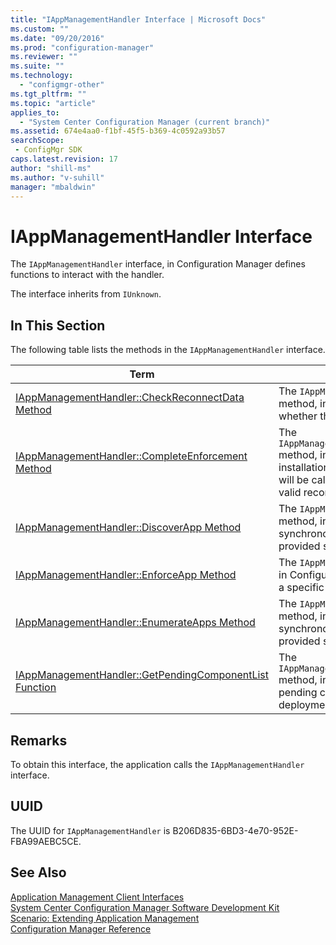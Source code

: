 ```yaml
---
title: "IAppManagementHandler Interface | Microsoft Docs"
ms.custom: ""
ms.date: "09/20/2016"
ms.prod: "configuration-manager"
ms.reviewer: ""
ms.suite: ""
ms.technology:
  - "configmgr-other"
ms.tgt_pltfrm: ""
ms.topic: "article"
applies_to:
  - "System Center Configuration Manager (current branch)"
ms.assetid: 674e4aa0-f1bf-45f5-b369-4c0592a93b57searchScope: - ConfigMgr SDK
caps.latest.revision: 17
author: "shill-ms"
ms.author: "v-suhill"
manager: "mbaldwin"
---
```

# IAppManagementHandler Interface
The `IAppManagementHandler` interface, in Configuration Manager defines functions to interact with the handler.  

 The interface inherits from `IUnknown`.  

## In This Section  
 The following table lists the methods in the `IAppManagementHandler` interface.  

|Term|Definition|  
|----------|----------------|  
|[IAppManagementHandler::CheckReconnectData Method](../../../../../develop/reference/core/clients/client-classes/iappmanagementhandler--checkreconnectdata-method.md)|The `IAppManagementHandler::CheckReconnectData` method, in Configuration Manager, checks whether the reconnection data is valid.|  
|[IAppManagementHandler::CompleteEnforcement Method](../../../../../develop/reference/core/clients/client-classes/iappmanagementhandler--completeenforcement-method.md)|The `IAppManagementHandler::CompleteEnforcement` method, in Configuration Manager, completes the installation of a specific application. This method will be called only when the handler returned valid reconnection data in the EnforceApp call.|  
|[IAppManagementHandler::DiscoverApp Method](../../../../../develop/reference/core/clients/client-classes/iappmanagementhandler--discoverapp-method.md)|The `IAppManagementHandler::DiscoverApp` method, in Configuration Manager, runs a synchronous discovery operation for the provided synclet.|  
|[IAppManagementHandler::EnforceApp Method](../../../../../develop/reference/core/clients/client-classes/iappmanagementhandler--enforceapp-method.md)|The `IAppManagementHandler::EnforceApp` method, in Configuration Manager, starts the installation of a specific application.|  
|[IAppManagementHandler::EnumerateApps Method](../../../../../develop/reference/core/clients/client-classes/iappmanagementhandler--enumerateapps-method.md)|The `IAppManagementHandler::EnumerateApps` method, in Configuration Manager, runs a synchronous discovery operation for the provided synclet.|  
|[IAppManagementHandler::GetPendingComponentList Function](../../../../../develop/reference/core/clients/client-classes/iappmanagementhandler--getpendingcomponentlist-method.md)|The `IAppManagementHandler::GetPendingComponentList` method, in Configuration Manager, gets the pending component list for a specified deployment type.|  

## Remarks  
 To obtain this interface, the application calls the `IAppManagementHandler` interface.  

## UUID  
 The UUID for `IAppManagementHandler` is B206D835-6BD3-4e70-952E-FBA99AEBC5CE.  

## See Also  
 [Application Management Client Interfaces](../../../../../develop/reference/core/clients/client-classes/application-management-client-interfaces.md)   
 [System Center Configuration Manager Software Development Kit](../../../../../develop/core/misc/system-center-configuration-manager-sdk.md)   
 [Scenario: Extending Application Management](../../../../../develop/apps/scenario--extending-application-management.md)   
 [Configuration Manager Reference](../../../../../develop/reference/configuration-manager-reference.md)
